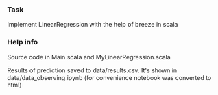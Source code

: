 ### Task
Implement LinearRegression with the help of breeze in scala

### Help info

Source code in Main.scala and MyLinearRegression.scala

Results of prediction saved to data/results.csv. It's shown in data/data_observing.ipynb (for convenience notebook was converted to html)
